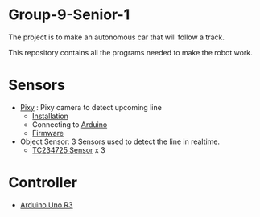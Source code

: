 # Group-9-Senior-1

The project is to make an autonomous car that will follow a track.

This repository contains all the programs needed to make the robot work.

# Sensors

* [Pixy](http://charmedlabs.com/default/pixy-cmucam5/) : Pixy camera to detect upcoming line
	* [Installation](http://cmucam.org/projects/cmucam5/wiki/Uploading_New_Firmware)
	* Connecting to [Arduino](http://cmucam.org/projects/cmucam5/wiki/Hooking_up_Pixy_to_a_Microcontroller_(like_an_Arduino))
	* [Firmware](http://cmucam.org/projects/cmucam5/wiki/Latest_release)
* Object Sensor: 3 Sensors used to detect the line in realtime.
	* [TC234725 Sensor](http://www.adafruit.com/products/1334)  x 3
	

# Controller
* [Arduino Uno R3](https://www.arduino.cc/en/Main/ArduinoBoardUno)
